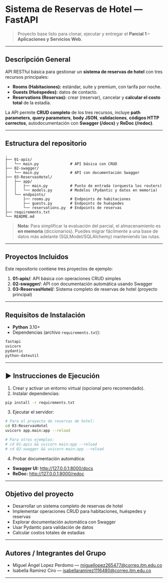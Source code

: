 #  Sistema de Reservas de Hotel — FastAPI

> Proyecto base listo para clonar, ejecutar y entregar el **Parcial 1 – Aplicaciones y Servicios Web**.

---

##  Descripción General

API RESTful básica para gestionar un **sistema de reservas de hotel** con tres recursos principales:

* **Rooms (Habitaciones):** estándar, suite y premium, con tarifa por noche.
* **Guests (Huéspedes):** datos de contacto.
* **Reservations (Reservas):** crear (reservar), cancelar y **calcular el costo total** de la estadía.

La API permite **CRUD completo** de los tres recursos, incluye **path parameters**, **query parameters**, **body JSON**, **validaciones**, **códigos HTTP correctos**, autodocumentación con **Swagger (/docs)** y **ReDoc (/redoc)**.

---

##  Estructura del repositorio

```
.
├── 01-apis/
│   └── main.py              # API básica con CRUD
├── 02-swagger/
│   └── main.py              # API con documentación Swagger
├── 03-ReservasHotel/
│   ├── app/
│   │   ├── main.py          # Punto de entrada (orquesta los routers)
│   │   └── models.py        # Modelos (Pydantic y datos en memoria)
│   └── endpoints/
│       ├── rooms.py         # Endpoints de habitaciones
│       ├── guests.py        # Endpoints de huéspedes
│       └── reservations.py  # Endpoints de reservas
├── requirements.txt
└── README.md
```

> **Nota:** Para simplificar la evaluación del parcial, el almacenamiento es **en memoria** (diccionarios). Puedes migrar fácilmente a una base de datos más adelante (SQLModel/SQLAlchemy) manteniendo las rutas.

---

##  Proyectos Incluidos

Este repositorio contiene tres proyectos de ejemplo:

1. **01-apis/**: API básica con operaciones CRUD simples
2. **02-swagger/**: API con documentación automática usando Swagger
3. **03-ReservasHotel/**: Sistema completo de reservas de hotel (proyecto principal)

---

##  Requisitos de Instalación

* **Python** 3.10+
* Dependencias (archivo `requirements.txt`):

```txt
fastapi
uvicorn
pydantic
python-dateutil
```

---

## ▶ Instrucciones de Ejecución

1. Crear y activar un entorno virtual (opcional pero recomendado).
2. Instalar dependencias:

```bash
pip install -r requirements.txt
```

3. Ejecutar el servidor:

```bash
# Para el proyecto de reservas de hotel:
cd 03-ReservasHotel
uvicorn app.main:app --reload

# Para otros ejemplos:
# cd 01-apis && uvicorn main:app --reload
# cd 02-swagger && uvicorn main:app --reload
```

4. Probar documentación automática:

* **Swagger UI:** http://127.0.0.1:8000/docs
* **ReDoc:** http://127.0.0.1:8000/redoc

---

##  Objetivo del proyecto

- Desarrollar un sistema completo de reservas de hotel
- Implementar operaciones CRUD para habitaciones, huéspedes y reservas
- Explorar documentación automática con Swagger
- Usar Pydantic para validación de datos
- Calcular costos totales de estadías

---

##  Autores / Integrantes del Grupo

* Miguel Ángel Lopez Perdomo — miguellopez265477@correo.itm.edu.co
* Isabella Ramirez Ciro — isabellaramirez1116480@correo.itm.edu.co

---
